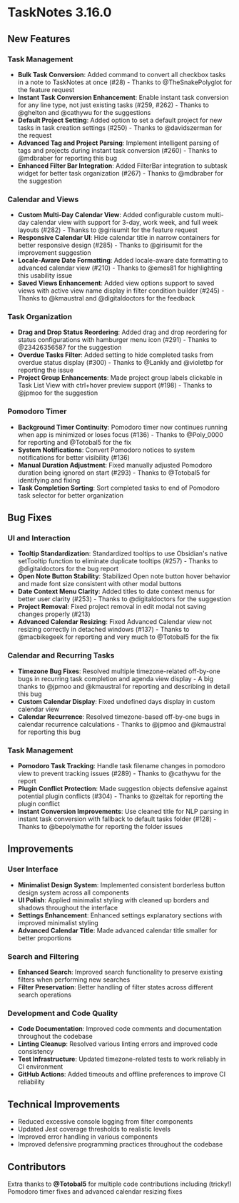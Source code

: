# TaskNotes 3.16.0

## New Features

### Task Management

- **Bulk Task Conversion**: Added command to convert all checkbox tasks in a note to TaskNotes at once (#28) - Thanks to @TheSnakePolyglot for the feature request
- **Instant Task Conversion Enhancement**: Enable instant task conversion for any line type, not just existing tasks (#259, #262) - Thanks to @ghelton and @cathywu for the suggestions
- **Default Project Setting**: Added option to set a default project for new tasks in task creation settings (#250) - Thanks to @davidszerman for the request
- **Advanced Tag and Project Parsing**: Implement intelligent parsing of tags and projects during instant task conversion (#260) - Thanks to @mdbraber for reporting this bug
- **Enhanced Filter Bar Integration**: Added FilterBar integration to subtask widget for better task organization (#267) - Thanks to @mdbraber for the suggestion

### Calendar and Views

- **Custom Multi-Day Calendar View**: Added configurable custom multi-day calendar view with support for 3-day, work week, and full week layouts (#282) - Thanks to @girisumit for the feature request
- **Responsive Calendar UI**: Hide calendar title in narrow containers for better responsive design (#285) - Thanks to @girisumit for the improvement suggestion
- **Locale-Aware Date Formatting**: Added locale-aware date formatting to advanced calendar view (#210) - Thanks to @emes81 for highlighting this usability issue
- **Saved Views Enhancement**: Added view options support to saved views with active view name display in filter condition builder (#245) - Thanks to @kmaustral and @digitaldoctors for the feedback

### Task Organization

- **Drag and Drop Status Reordering**: Added drag and drop reordering for status configurations with hamburger menu icon (#291) - Thanks to @23426356587 for the suggestion
- **Overdue Tasks Filter**: Added setting to hide completed tasks from overdue status display (#300) - Thanks to @Lankly and @violetbp for reporting the issue
- **Project Group Enhancements**: Made project group labels clickable in Task List View with ctrl+hover preview support (#198) - Thanks to @jpmoo for the suggestion

### Pomodoro Timer

- **Background Timer Continuity**: Pomodoro timer now continues running when app is minimized or loses focus (#136) - Thanks to @Poly_0000 for reporting and @Totobal5 for the fix
- **System Notifications**: Convert Pomodoro notices to system notifications for better visibility (#136)
- **Manual Duration Adjustment**: Fixed manually adjusted Pomodoro duration being ignored on start (#293) - Thanks to @Totobal5 for identifying and fixing
- **Task Completion Sorting**: Sort completed tasks to end of Pomodoro task selector for better organization

## Bug Fixes

### UI and Interaction

- **Tooltip Standardization**: Standardized tooltips to use Obsidian's native setTooltip function to eliminate duplicate tooltips (#257) - Thanks to @digitaldoctors for the bug report
- **Open Note Button Stability**: Stabilized Open note button hover behavior and made font size consistent with other modal buttons
- **Date Context Menu Clarity**: Added titles to date context menus for better user clarity (#253) - Thanks to @digitaldoctors for the suggestion
- **Project Removal**: Fixed project removal in edit modal not saving changes properly (#213)
- **Advanced Calendar Resizing**: Fixed Advanced Calendar view not resizing correctly in detached windows (#137) - Thanks to @macbikegeek for reporting and very much to @Totobal5 for the fix

### Calendar and Recurring Tasks

- **Timezone Bug Fixes**: Resolved multiple timezone-related off-by-one bugs in recurring task completion and agenda view display - A big thanks to @jpmoo and @kmaustral for reporting and describing in detail this bug
- **Custom Calendar Display**: Fixed undefined days display in custom calendar view
- **Calendar Recurrence**: Resolved timezone-based off-by-one bugs in calendar recurrence calculations - Thanks to @jpmoo and @kmaustral for reporting this bug

### Task Management

- **Pomodoro Task Tracking**: Handle task filename changes in pomodoro view to prevent tracking issues (#289) - Thanks to @cathywu for the report
- **Plugin Conflict Protection**: Made suggestion objects defensive against potential plugin conflicts (#304) - Thanks to @zeltak for reporting the plugin conflict
- **Instant Conversion Improvements**: Use cleaned title for NLP parsing in instant task conversion with fallback to default tasks folder (#128) - Thanks to @bepolymathe for reporting the folder issues

## Improvements

### User Interface

- **Minimalist Design System**: Implemented consistent borderless button design system across all components
- **UI Polish**: Applied minimalist styling with cleaned up borders and shadows throughout the interface
- **Settings Enhancement**: Enhanced settings explanatory sections with improved minimalist styling
- **Advanced Calendar Title**: Made advanced calendar title smaller for better proportions

### Search and Filtering

- **Enhanced Search**: Improved search functionality to preserve existing filters when performing new searches
- **Filter Preservation**: Better handling of filter states across different search operations

### Development and Code Quality

- **Code Documentation**: Improved code comments and documentation throughout the codebase
- **Linting Cleanup**: Resolved various linting errors and improved code consistency
- **Test Infrastructure**: Updated timezone-related tests to work reliably in CI environment
- **GitHub Actions**: Added timeouts and offline preferences to improve CI reliability

## Technical Improvements

- Reduced excessive console logging from filter components
- Updated Jest coverage thresholds to realistic levels
- Improved error handling in various components
- Improved defensive programming practices throughout the codebase

## Contributors

Extra thanks to **@Totobal5** for multiple code contributions including (tricky!) Pomodoro timer fixes and advanced calendar resizing fixes


